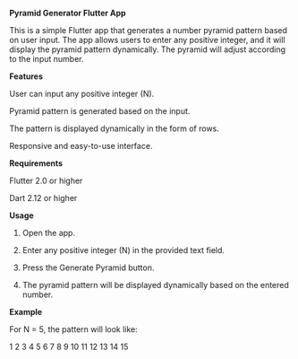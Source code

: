 **Pyramid Generator Flutter App**

This is a simple Flutter app that generates a number pyramid pattern based on user input. The app allows users to enter any positive integer, and it will display the pyramid pattern dynamically. The pyramid will adjust according to the input number.

**Features**

User can input any positive integer (N).

Pyramid pattern is generated based on the input.

The pattern is displayed dynamically in the form of rows.

Responsive and easy-to-use interface.


**Requirements**

Flutter 2.0 or higher

Dart 2.12 or higher

**Usage**

1. Open the app.


2. Enter any positive integer (N) in the provided text field.


3. Press the Generate Pyramid button.


4. The pyramid pattern will be displayed dynamically based on the entered number.



**Example**

For N = 5, the pattern will look like:

1
2 3
4 5 6
7 8 9 10
11 12 13 14 15




